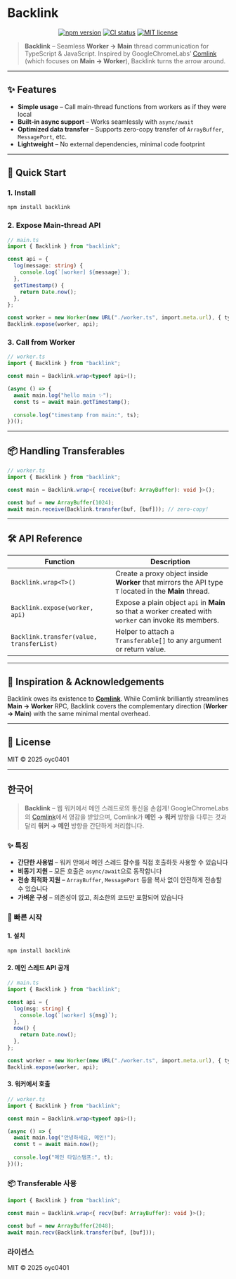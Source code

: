 # Backlink

<p align="center">
  <a href="https://www.npmjs.com/package/backlink"><img alt="npm version" src="https://img.shields.io/npm/v/backlink.svg?style=flat-square"></a>
  <a href="https://github.com/oyc0401/backlink/actions"><img alt="CI status" src="https://img.shields.io/github/actions/workflow/status/oyc0401/backlink/ci.yml?branch=main&style=flat-square"></a>
  <a href="https://github.com/oyc0401/backlink/blob/main/LICENSE"><img alt="MIT license" src="https://img.shields.io/github/license/oyc0401/backlink.svg?style=flat-square"></a>
</p>

> **Backlink** – Seamless **Worker → Main** thread communication for TypeScript & JavaScript.
> Inspired by GoogleChromeLabs’ [Comlink](https://github.com/GoogleChromeLabs/comlink) (which focuses on **Main → Worker**), Backlink turns the arrow around.

---

## ✨ Features

* **Simple usage** – Call main-thread functions from workers as if they were local  
* **Built-in async support** – Works seamlessly with `async/await`  
* **Optimized data transfer** – Supports zero-copy transfer of `ArrayBuffer`, `MessagePort`, etc.  
* **Lightweight** – No external dependencies, minimal code footprint  


---

## 🚀 Quick Start

### 1. Install

```bash
npm install backlink
```

### 2. Expose Main‑thread API

```ts
// main.ts
import { Backlink } from "backlink";

const api = {
  log(message: string) {
    console.log(`[worker] ${message}`);
  },
  getTimestamp() {
    return Date.now();
  },
};

const worker = new Worker(new URL("./worker.ts", import.meta.url), { type: "module" });
Backlink.expose(worker, api);
```

### 3. Call from Worker

```ts
// worker.ts
import { Backlink } from "backlink";

const main = Backlink.wrap<typeof api>();

(async () => {
  await main.log("hello main ✨");
  const ts = await main.getTimestamp();
  
  console.log("timestamp from main:", ts);
})();
```

---

## 📦 Handling Transferables

```ts
// worker.ts
import { Backlink } from "backlink";

const main = Backlink.wrap<{ receive(buf: ArrayBuffer): void }>();

const buf = new ArrayBuffer(1024);
await main.receive(Backlink.transfer(buf, [buf])); // zero‑copy!
```

---

## 🛠 API Reference

| Function                                 | Description                                                                                            |
| ---------------------------------------- | ------------------------------------------------------------------------------------------------------ |
| `Backlink.wrap<T>()`                     | Create a proxy object inside **Worker** that mirrors the API type `T` located in the **Main** thread.  |
| `Backlink.expose(worker, api)`           | Expose a plain object `api` in **Main** so that a worker created with `worker` can invoke its members. |
| `Backlink.transfer(value, transferList)` | Helper to attach a `Transferable[]` to any argument or return value.                                   |

---

## 📝 Inspiration & Acknowledgements

Backlink owes its existence to **[Comlink](https://github.com/GoogleChromeLabs/comlink)**. While Comlink brilliantly streamlines **Main → Worker** RPC, Backlink covers the complementary direction (**Worker → Main**) with the same minimal mental overhead.

---

## 📄 License

MIT © 2025 oyc0401

---

## 한국어

> **Backlink** – 웹 워커에서 메인 스레드로의 통신을 손쉽게!
> GoogleChromeLabs의 [Comlink](https://github.com/GoogleChromeLabs/comlink)에서 영감을 받았으며, Comlink가 **메인 → 워커** 방향을 다루는 것과 달리 **워커 → 메인** 방향을 간단하게 처리합니다.

### ✨ 특징

* **간단한 사용법** – 워커 안에서 메인 스레드 함수를 직접 호출하듯 사용할 수 있습니다  
* **비동기 지원** – 모든 호출은 `async/await`으로 동작합니다  
* **전송 최적화 지원** – `ArrayBuffer`, `MessagePort` 등을 복사 없이 안전하게 전송할 수 있습니다  
* **가벼운 구성** – 의존성이 없고, 최소한의 코드만 포함되어 있습니다  


### 🚀 빠른 시작

#### 1. 설치

```bash
npm install backlink
```

#### 2. 메인 스레드 API 공개

```ts
// main.ts
import { Backlink } from "backlink";

const api = {
  log(msg: string) {
    console.log(`[worker] ${msg}`);
  },
  now() {
    return Date.now();
  },
};

const worker = new Worker(new URL("./worker.ts", import.meta.url), { type: "module" });
Backlink.expose(worker, api);
```

#### 3. 워커에서 호출

```ts
// worker.ts
import { Backlink } from "backlink";

const main = Backlink.wrap<typeof api>();

(async () => {
  await main.log("안녕하세요, 메인!");
  const t = await main.now();
  
  console.log("메인 타임스탬프:", t);
})();
```

### 📦 Transferable 사용

```ts
import { Backlink } from "backlink";

const main = Backlink.wrap<{ recv(buf: ArrayBuffer): void }>();

const buf = new ArrayBuffer(2048);
await main.recv(Backlink.transfer(buf, [buf]));
```

### 라이선스

MIT © 2025 oyc0401
